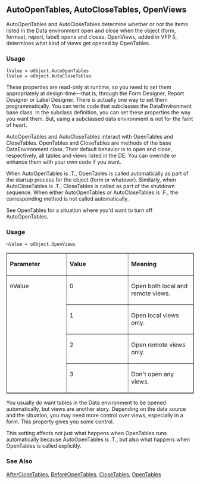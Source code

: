 ## AutoOpenTables, AutoCloseTables, OpenViews

AutoOpenTables and AutoCloseTables determine whether or not the items listed in the Data environment open and close when the object (form, formset, report, label) opens and closes. OpenViews, added in VFP 5, determines what kind of views get opened by OpenTables.

### Usage

```foxpro
lValue = oObject.AutoOpenTables
lValue = oObject.AutoCloseTables
```

These properties are read-only at runtime, so you need to set them appropriately at design-time&mdash;that is, through the Form Designer, Report Designer or Label Designer. There is actually one way to set them programmatically. You can write code that subclasses the DataEnvironment base class. In the subclass definition, you can set these properties the way you want them. But, using a subclassed data environment is not for the faint of heart.

AutoOpenTables and AutoCloseTables interact with OpenTables and CloseTables. OpenTables and CloseTables are methods of the base DataEnvironment class. Their default behavior is to open and close, respectively, all tables and views listed in the DE. You can override or enhance them with your own code if you want.

When AutoOpenTables is .T., OpenTables is called automatically as part of the startup process for the object (form or whatever). Similarly, when AutoCloseTables is .T., CloseTables is called as part of the shutdown sequence. When either AutoOpenTables or AutoCloseTables is .F., the corresponding method is not called automatically. 

See OpenTables for a situation where you'd want to turn off AutoOpenTables.

### Usage

```foxpro
nValue = oObject.OpenViews
```
<table border cellspacing=0 cellpadding=0 width=100%>
<tr>
  <td width=32% valign=top>
  <p><b>Parameter</b></p>
  </td>
  <td width=23% valign=top>
  <p><b>Value</b></p>
  </td>
  <td width=45% valign=top>
  <p><b>Meaning</b></p>
  </td>
 </tr>
<tr>
  <td width=32% rowspan=4 valign=top>
  <p>nValue</p>
  </td>
  <td width=23% valign=top>
  <p>0</p>
  </td>
  <td width=45% valign=top>
  <p>Open both local and remote views.</p>
  </td>
 </tr>
<tr>
  <td width=33% valign=top>
  <p>1</p>
  </td>
  <td width=67% valign=top>
  <p>Open local views only. </p>
  </td>
 </tr>
<tr>
  <td width=33% valign=top>
  <p>2</p>
  </td>
  <td width=67% valign=top>
  <p>Open remote views only.</p>
  </td>
 </tr>
<tr>
  <td width=33% valign=top>
  <p>3</p>
  </td>
  <td width=67% valign=top>
  <p>Don't open any views.</p>
  </td>
 </tr>
</table>

You usually do want tables in the Data environment to be opened automatically, but views are another story. Depending on the data source and the situation, you may need more control over views, especially in a form. This property gives you some control. 

This setting affects not just what happens when OpenTables runs automatically because AutoOpenTables is .T., but also what happens when OpenTables is called explicitly.

### See Also

[AfterCloseTables](s4g329.md), [BeforeOpenTables](s4g329.md), [CloseTables](s4g342.md), [OpenTables](s4g342.md)